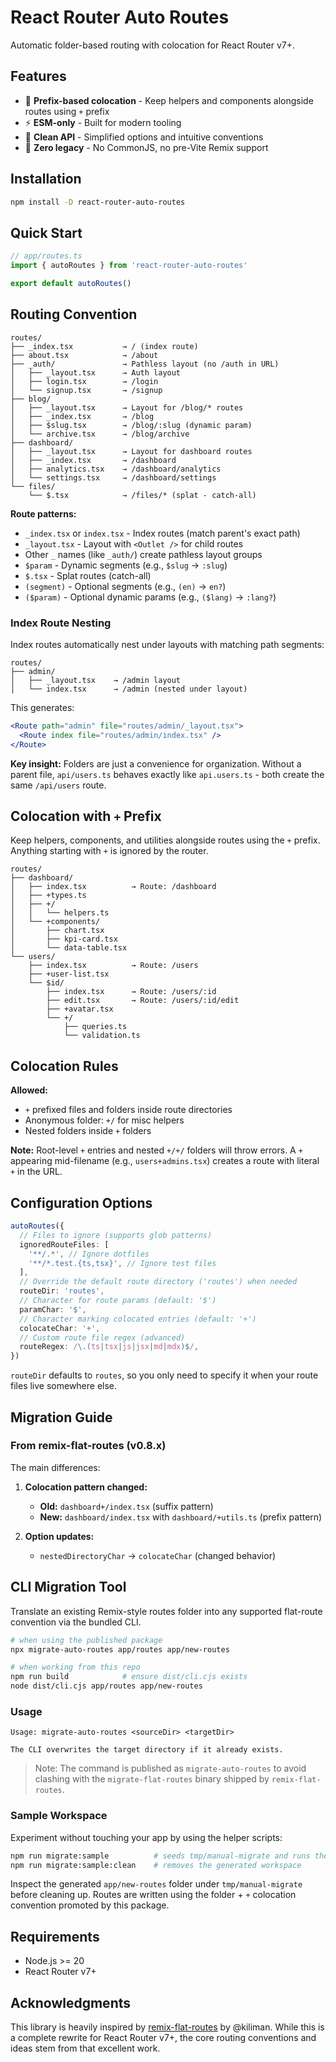 # React Router Auto Routes

Automatic folder-based routing with colocation for React Router v7+.

## Features

- 🎯 **Prefix-based colocation** - Keep helpers and components alongside routes using `+` prefix
- ⚡ **ESM-only** - Built for modern tooling
- 🧹 **Clean API** - Simplified options and intuitive conventions
- 🚫 **Zero legacy** - No CommonJS, no pre-Vite Remix support

## Installation

```bash
npm install -D react-router-auto-routes
```

## Quick Start

```ts
// app/routes.ts
import { autoRoutes } from 'react-router-auto-routes'

export default autoRoutes()
```

## Routing Convention

```
routes/
├── _index.tsx           → / (index route)
├── about.tsx            → /about
├── _auth/               → Pathless layout (no /auth in URL)
│   ├── _layout.tsx      → Auth layout
│   ├── login.tsx        → /login
│   └── signup.tsx       → /signup
├── blog/
│   ├── _layout.tsx      → Layout for /blog/* routes
│   ├── _index.tsx       → /blog
│   ├── $slug.tsx        → /blog/:slug (dynamic param)
│   └── archive.tsx      → /blog/archive
├── dashboard/
│   ├── _layout.tsx      → Layout for dashboard routes
│   ├── _index.tsx       → /dashboard
│   ├── analytics.tsx    → /dashboard/analytics
│   └── settings.tsx     → /dashboard/settings
└── files/
    └── $.tsx            → /files/* (splat - catch-all)
```

**Route patterns:**

- `_index.tsx` or `index.tsx` - Index routes (match parent's exact path)
- `_layout.tsx` - Layout with `<Outlet />` for child routes
- Other `_` names (like `_auth/`) create pathless layout groups
- `$param` - Dynamic segments (e.g., `$slug` → `:slug`)
- `$.tsx` - Splat routes (catch-all)
- `(segment)` - Optional segments (e.g., `(en)` → `en?`)
- `($param)` - Optional dynamic params (e.g., `($lang)` → `:lang?`)

### Index Route Nesting

Index routes automatically nest under layouts with matching path segments:

```
routes/
├── admin/
│   ├── _layout.tsx    → /admin layout
│   └── index.tsx      → /admin (nested under layout)
```

This generates:

```jsx
<Route path="admin" file="routes/admin/_layout.tsx">
  <Route index file="routes/admin/index.tsx" />
</Route>
```

**Key insight:** Folders are just a convenience for organization. Without a parent file, `api/users.ts` behaves exactly like `api.users.ts` - both create the same `/api/users` route.

## Colocation with `+` Prefix

Keep helpers, components, and utilities alongside routes using the `+` prefix. Anything starting with `+` is ignored by the router.

```
routes/
├── dashboard/
│   ├── index.tsx          → Route: /dashboard
│   ├── +types.ts
│   ├── +/
│   │   └── helpers.ts
│   └── +components/
│       ├── chart.tsx
│       ├── kpi-card.tsx
│       └── data-table.tsx
└── users/
    ├── index.tsx          → Route: /users
    ├── +user-list.tsx
    └── $id/
        ├── index.tsx      → Route: /users/:id
        ├── edit.tsx       → Route: /users/:id/edit
        ├── +avatar.tsx
        └── +/
            ├── queries.ts
            └── validation.ts
```

## Colocation Rules

**Allowed:**

- `+` prefixed files and folders inside route directories
- Anonymous folder: `+/` for misc helpers
- Nested folders inside `+` folders

**Note:** Root-level `+` entries and nested `+/+/` folders will throw errors. A `+` appearing mid-filename (e.g., `users+admins.tsx`) creates a route with literal `+` in the URL.

## Configuration Options

```ts
autoRoutes({
  // Files to ignore (supports glob patterns)
  ignoredRouteFiles: [
    '**/.*', // Ignore dotfiles
    '**/*.test.{ts,tsx}', // Ignore test files
  ],
  // Override the default route directory ('routes') when needed
  routeDir: 'routes',
  // Character for route params (default: '$')
  paramChar: '$',
  // Character marking colocated entries (default: '+')
  colocateChar: '+',
  // Custom route file regex (advanced)
  routeRegex: /\.(ts|tsx|js|jsx|md|mdx)$/,
})
```

`routeDir` defaults to `routes`, so you only need to specify it when your route files live somewhere else.

## Migration Guide

### From remix-flat-routes (v0.8.x)

The main differences:

1. **Colocation pattern changed:**
   - **Old:** `dashboard+/index.tsx` (suffix pattern)
   - **New:** `dashboard/index.tsx` with `dashboard/+utils.ts` (prefix pattern)

2. **Option updates:**
   - `nestedDirectoryChar` → `colocateChar` (changed behavior)

## CLI Migration Tool

Translate an existing Remix-style routes folder into any supported flat-route convention via the bundled CLI.

```bash
# when using the published package
npx migrate-auto-routes app/routes app/new-routes

# when working from this repo
npm run build            # ensure dist/cli.cjs exists
node dist/cli.cjs app/routes app/new-routes
```

### Usage

```
Usage: migrate-auto-routes <sourceDir> <targetDir>

The CLI overwrites the target directory if it already exists.
```

> Note: The command is published as `migrate-auto-routes` to avoid clashing with
> the `migrate-flat-routes` binary shipped by `remix-flat-routes`.

### Sample Workspace

Experiment without touching your app by using the helper scripts:

```bash
npm run migrate:sample          # seeds tmp/manual-migrate and runs the CLI
npm run migrate:sample:clean    # removes the generated workspace
```

Inspect the generated `app/new-routes` folder under `tmp/manual-migrate` before cleaning up. Routes are written using the folder + `+` colocation convention promoted by this package.

## Requirements

- Node.js >= 20
- React Router v7+

## Acknowledgments

This library is heavily inspired by [remix-flat-routes](https://github.com/kiliman/remix-flat-routes) by @kiliman. While this is a complete rewrite for React Router v7+, the core routing conventions and ideas stem from that excellent work.
